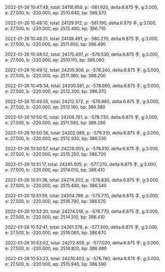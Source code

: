 2022-01-26 10:47:49, total: 24118.959, p: -581.920, delta:6.875 手, g:3.000, e: 27.500, b: -220.000, ep: 2510.640, bp: 386.570

2022-01-26 10:48:10, total: 24129.912, p: -581.190, delta:6.875 手, g:3.000, e: 27.500, b: -220.000, ep: 2512.490, bp: 386.710

2022-01-26 10:48:31, total: 24138.491, p: -580.270, delta:6.875 手, g:3.000, e: 27.500, b: -220.000, ep: 2511.650, bp: 386.490

2022-01-26 10:48:52, total: 24170.497, p: -578.530, delta:6.875 手, g:3.000, e: 27.500, b: -220.000, ep: 2510.110, bp: 386.080

2022-01-26 10:49:12, total: 24205.906, p: -578.240, delta:6.875 手, g:3.000, e: 27.500, b: -220.000, ep: 2511.360, bp: 386.200

2022-01-26 10:49:34, total: 24200.581, p: -578.660, delta:6.875 手, g:3.000, e: 27.500, b: -220.000, ep: 2512.300, bp: 386.370

2022-01-26 10:49:55, total: 24212.572, p: -578.880, delta:6.875 手, g:3.000, e: 27.500, b: -220.000, ep: 2512.160, bp: 386.380

2022-01-26 10:50:15, total: 24206.781, p: -578.730, delta:6.875 手, g:3.000, e: 27.500, b: -220.000, ep: 2511.590, bp: 386.290

2022-01-26 10:50:36, total: 24202.088, p: -579.310, delta:6.875 手, g:3.000, e: 27.500, b: -220.000, ep: 2512.930, bp: 386.530

2022-01-26 10:50:57, total: 24228.003, p: -578.510, delta:6.875 手, g:3.000, e: 27.500, b: -220.000, ep: 2515.250, bp: 386.720

2022-01-26 10:51:17, total: 24245.505, p: -577.270, delta:6.875 手, g:3.000, e: 27.500, b: -220.000, ep: 2514.010, bp: 386.410

2022-01-26 10:51:38, total: 24274.203, p: -576.830, delta:6.875 手, g:3.000, e: 27.500, b: -220.000, ep: 2515.490, bp: 386.540

2022-01-26 10:51:59, total: 24304.769, p: -575.770, delta:6.875 手, g:3.000, e: 27.500, b: -220.000, ep: 2516.790, bp: 386.570

2022-01-26 10:52:20, total: 24274.018, p: -576.770, delta:6.875 手, g:3.000, e: 27.500, b: -220.000, ep: 2514.510, bp: 386.410

2022-01-26 10:52:41, total: 24261.278, p: -577.300, delta:6.875 手, g:3.000, e: 27.500, b: -220.000, ep: 2516.060, bp: 386.670

2022-01-26 10:53:02, total: 24272.858, p: -577.020, delta:6.875 手, g:3.000, e: 27.500, b: -220.000, ep: 2514.820, bp: 386.480

2022-01-26 10:53:23, total: 24276.403, p: -576.780, delta:6.875 手, g:3.000, e: 27.500, b: -220.000, ep: 2515.940, bp: 386.590